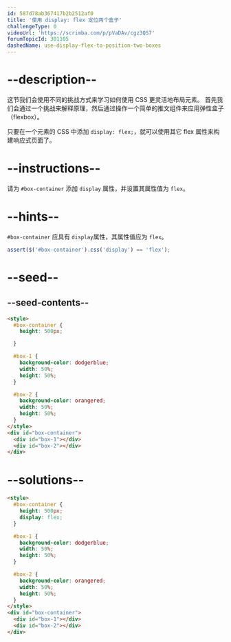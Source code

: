 ```yaml
---
id: 587d78ab367417b2b2512af0
title: '使用 display: flex 定位两个盒子'
challengeType: 0
videoUrl: 'https://scrimba.com/p/pVaDAv/cgz3QS7'
forumTopicId: 301105
dashedName: use-display-flex-to-position-two-boxes
---
```


# --description--

这节我们会使用不同的挑战方式来学习如何使用 CSS 更灵活地布局元素。 首先我们会通过一个挑战来解释原理，然后通过操作一个简单的推文组件来应用弹性盒子（flexbox）。

只要在一个元素的 CSS 中添加 `display: flex;`，就可以使用其它 flex 属性来构建响应式页面了。

# --instructions--

请为 `#box-container` 添加 `display` 属性，并设置其属性值为 `flex`。

# --hints--

`#box-container` 应具有 `display`属性，其属性值应为 `flex`。

```js
assert($('#box-container').css('display') == 'flex');
```

# --seed--

## --seed-contents--

```html
<style>
  #box-container {
    height: 500px;

  }

  #box-1 {
    background-color: dodgerblue;
    width: 50%;
    height: 50%;
  }

  #box-2 {
    background-color: orangered;
    width: 50%;
    height: 50%;
  }
</style>
<div id="box-container">
  <div id="box-1"></div>
  <div id="box-2"></div>
</div>
```

# --solutions--

```html
<style>
  #box-container {
    height: 500px;
    display: flex;
  }

  #box-1 {
    background-color: dodgerblue;
    width: 50%;
    height: 50%;
  }

  #box-2 {
    background-color: orangered;
    width: 50%;
    height: 50%;
  }
</style>
<div id="box-container">
  <div id="box-1"></div>
  <div id="box-2"></div>
</div>
```
